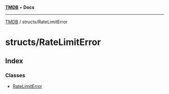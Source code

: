 [**TMDB**](../../README.md) • **Docs**

***

[TMDB](../../README.md) / structs/RateLimitError

# structs/RateLimitError

## Index

### Classes

- [RateLimitError](classes/RateLimitError.md)
